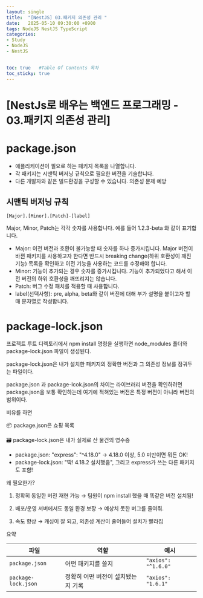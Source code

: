 ```yaml
---
layout: single
title:  "[NestJS] 03.패키지 의존성 관리 "
date:   2025-05-10 09:30:00 +0900
tags: NodeJS NestJS TypeScript
categories: 
- Study
- NodeJS
- NestJS

  
toc: true   #Table Of Contents 목차
toc_sticky: true
---
```


# [NestJs로 배우는 백엔드 프로그래밍 - 03.패키지 의존성 관리] 

# package.json

- 애플리케이션이 필요로 하는 패키지 목록을 나열합니다.
- 각 패키지는 시맨틱 버저닝 규칙으로 필요한 버전을 기술합니다.
- 다른 개발자와 같은 빌드환경을 구성할 수 있습니다. 의존성 문제 예방

## 시맨틱 버저닝 규칙
```
[Major].[Minor].[Patch]-[label]
```
Major, Minor, Patch는 각각 숫자를 사용합니다. 예를 들어 1.2.3-beta 와 같이 표기합니다.
- Major: 이전 버전과 호환이 불가능할 때 숫자를 하나 증가시킵니다. Major 버전이 바뀐 패키지를 사용하고자 한다면 반드시 breaking change(하위 호환성이 깨진 기능) 목록을 확인하고 이전 기능을 사용하는 코드를 수정해야 합니다.
- Minor: 기능이 추가되는 경우 숫자를 증가시킵니다. 기능이 추가되었다고 해서 이전 버전의 하위 호환성을 깨뜨리지는 않습니다.
- Patch: 버그 수정 패치를 적용할 때 사용합니다.
- label(선택사항): pre, alpha, beta와 같이 버전에 대해 부가 설명을 붙이고자 할 때 문자열로 작성합니다.

# package-lock.json

프로젝트 루트 디렉토리에서 npm install 명령을 실행하면 node_modules 폴더와 package-lock.json 파일이 생성된다.

package-lock.json은 내가 설치한 패키지의 정확한 버전과 그 의존성 정보를 잠궈두는 파일이다.

package.json 과 package-lcok.json의 차이는 라이브러리 버전을 확인하려면 package.json을 보통 확인하는데 여기에 적혀있는
버전은 특정 버전이 아니라 버전의 범위이다.

비유를 하면

📦 package.json은 쇼핑 목록

🗃️ package-lock.json은 내가 실제로 산 물건의 영수증

- package.json: "express": "^4.18.0" → 4.18.0 이상, 5.0 미만이면 뭐든 OK!
- package-lock.json: "딱! 4.18.2 설치했음", 그리고 express가 쓰는 다른 패키지도 포함!

왜 필요한가?

1. 정확히 동일한 버전 재현 가능
→ 팀원이 npm install 했을 때 똑같은 버전 설치됨!

2. 배포/운영 서버에서도 동일 환경 보장
    → 예상치 못한 버그를 줄여줘.

3. 속도 향상
→ 캐싱이 잘 되고, 의존성 계산이 줄어들어 설치가 빨라짐


요약

| 파일                  | 역할                  | 예시                  |
| ------------------- | ------------------- | ------------------- |
| `package.json`      | 어떤 패키지를 쓸지          | `"axios": "^1.6.0"` |
| `package-lock.json` | 정확히 어떤 버전이 설치됐는지 기록 | `"axios": "1.6.1"`  |
